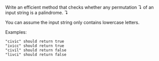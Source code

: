  Write an efficient method that checks whether any permutation ↴ of an input string is a palindrome. ↴

You can assume the input string only contains lowercase letters.

Examples:

    "civic" should return true
    "ivicc" should return true
    "civil" should return false
    "livci" should return false
